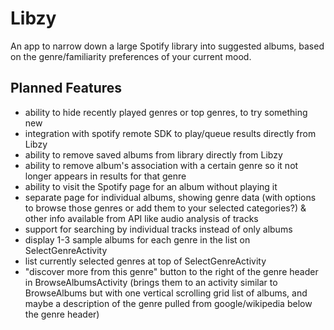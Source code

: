 # Libzy
An app to narrow down a large Spotify library into suggested albums, based on the genre/familiarity preferences of your current mood.

## Planned Features
- ability to hide recently played genres or top genres, to try something new
- integration with spotify remote SDK to play/queue results directly from Libzy
- ability to remove saved albums from library directly from Libzy
- ability to remove album's association with a certain genre so it not longer appears in results for that genre
- ability to visit the Spotify page for an album without playing it
- separate page for individual albums, showing genre data (with options to browse those genres or add them to your selected categories?) & other info available from API like audio analysis of tracks
- support for searching by individual tracks instead of only albums
- display 1-3 sample albums for each genre in the list on SelectGenreActivity
- list currently selected genres at top of SelectGenreActivity
- "discover more from this genre" button to the right of the genre header in BrowseAlbumsActivity (brings them to an activity similar to BrowseAlbums but with one vertical scrolling grid list of albums, and maybe a description of the genre pulled from google/wikipedia below the genre header)